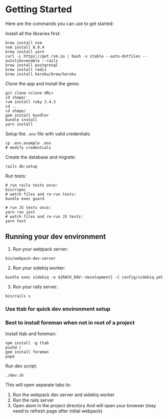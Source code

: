 # Getting Started

Here are the commands you can use to get started:

Install all the libraries first:
```
brew install nvm
nvm install 8.9.4
brew install yarn
curl -L https://get.rvm.io | bash -s stable --auto-dotfiles --autolibs=enable --rails
brew install postgresql
brew install redis
brew install heroku/brew/heroku
```

Clone the app and install the gems:
```
git clone <clone URL>
cd shape/
rvm install ruby 2.4.3
cd ..
cd shape/
gem install bundler
bundle install
yarn install
```

Setup the `.env` file with valid credentials:
```
cp .env.example .env
# modify credentials
```

Create the database and migrate:

```
rails db:setup
```

Run tests:

```
# run rails tests once:
bin/rspec
# watch files and re-run tests:
bundle exec guard

# run JS tests once:
yarn run jest
# watch files and re-run JS tests:
yarn test
```

## Running your dev environment

1. Run your webpack server:
```
bin/webpack-dev-server
```
2. Run your sidekiq worker:
```
bundle exec sidekiq -e ${RACK_ENV:-development} -C config/sidekiq.yml
```
3. Run your rails server:
```
bin/rails s
```

### Use ttab for quick dev environment setup
### Best to install foreman when not in root of a project
Install ttab and foreman:
```
npm install -g ttab
pushd /
gem install foreman
popd
```

Run dev script:
```
./dev.sh
```
This will open separate tabs to:
  1. Run the webpack dev server and sidekiq worker
  1. Run the rails server
  1. Open atom in the project directory
And will open your browser (may need to refresh page after initial webpack)
